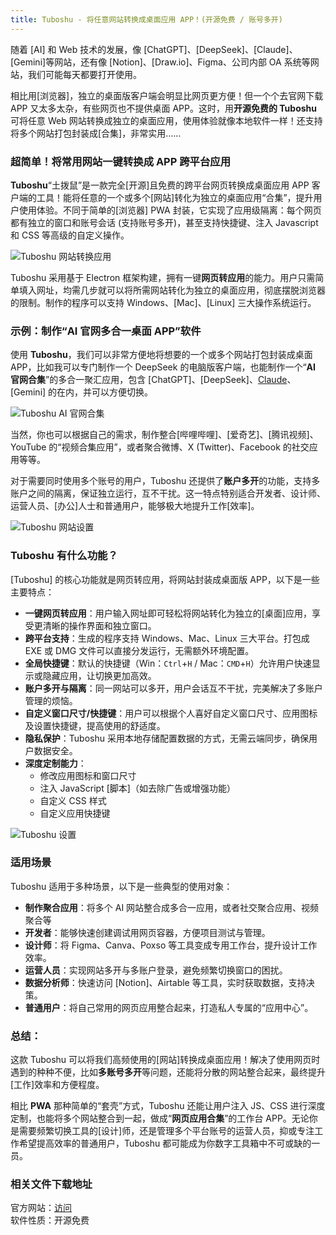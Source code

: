 ```yaml
---
title: Tuboshu - 将任意网站转换成桌面应用 APP！(开源免费 / 账号多开)
---
```


随着 [AI] 和 Web 技术的发展，像 [ChatGPT]、[DeepSeek]、[Claude]、[Gemini]等网站，还有像 [Notion]、[Draw.io]、Figma、公司内部 OA 系统等网站，我们可能每天都要打开使用。

相比用[浏览器]，独立的桌面版客户端会明显比网页更方便！但一个个去官网下载 APP 又太多太杂，有些网页也不提供桌面 APP。这时，用**开源免费的 Tuboshu** 可将任意 Web 网站转换成独立的桌面应用，使用体验就像本地软件一样！还支持将多个网站打包封装成[合集]，非常实用……

### 超简单！将常用网站一键转换成 APP 跨平台应用

**Tuboshu**“土拨鼠”是一款完全[开源]且免费的跨平台网页转换成桌面应用 APP 客户端的工具！能将任意的一个或多个[网站]转化为独立的桌面应用“合集”，提升用户使用体验。不同于简单的[浏览器] PWA 封装，它实现了应用级隔离：每个网页都有独立的窗口和账号会话 (支持账号多开)，甚至支持快捷键、注入 Javascript 和 CSS 等高级的自定义操作。

![Tuboshu 网站转换应用](https://img.iplaysoft.com/wp-content/uploads/2025/tuboshu/tuboshu.jpg)

Tuboshu 采用基于 Electron 框架构建，拥有一键**网页转应用**的能力。用户只需简单填入网址，均需几步就可以将所需网站转化为独立的桌面应用，彻底摆脱浏览器的限制。制作的程序可以支持 Windows、[Mac]、[Linux] 三大操作系统运行。

### 示例：制作“AI 官网多合一桌面 APP”软件

使用 **Tuboshu**，我们可以非常方便地将想要的一个或多个网站打包封装成桌面 APP，比如我可以专门制作一个 DeepSeek 的电脑版客户端，也能制作一个“**AI 官网合集**”的多合一聚汇应用，包含 [ChatGPT]、[DeepSeek]、[Claude](https://www.iplaysoft.com/claude.html)、[Gemini] 的在内，并可以方便切换。

![Tuboshu AI 官网合集](https://img-dp.iplaysoft.com/dispatch/de6638118ef63642a05f7a7a0c23d84c.gif)

当然，你也可以根据自己的需求，制作整合[哔哩哔哩]、[爱奇艺]、[腾讯视频]、YouTube 的“视频合集应用”，或者聚合微博、X (Twitter)、Facebook 的社交应用等等。

对于需要同时使用多个账号的用户，Tuboshu 还提供了**账户多开**的功能，支持多账户之间的隔离，保证独立运行，互不干扰。这一特点特别适合开发者、设计师、运营人员、[办公]人士和普通用户，能够极大地提升工作[效率]。

![Tuboshu 网站设置](https://img.iplaysoft.com/wp-content/uploads/2025/tuboshu/tuboshu_websites.png)

### Tuboshu 有什么功能？

[Tuboshu] 的核心功能就是网页转应用，将网站封装成桌面版 APP，以下是一些主要特点：

+   **一键网页转应用**：用户输入网址即可轻松将网站转化为独立的[桌面]应用，享受更清晰的操作界面和独立窗口。
+   **跨平台支持**：生成的程序支持 Windows、Mac、Linux 三大平台。打包成 EXE 或 DMG 文件可以直接分发运行，无需额外环境配置。
+   **全局快捷键**：默认的快捷键（Win：`Ctrl`+`H` / Mac：`CMD`+`H`）允许用户快速显示或隐藏应用，让切换更加高效。
+   **账户多开与隔离**：同一网站可以多开，用户会话互不干扰，完美解决了多账户管理的烦恼。
+   **自定义窗口尺寸/快捷键**：用户可以根据个人喜好自定义窗口尺寸、应用图标及设置快捷键，提高使用的舒适度。
+   **隐私保护**：Tuboshu 采用本地存储配置数据的方式，无需云端同步，确保用户数据安全。
+   **深度定制能力**：
    +   修改应用图标和窗口尺寸
    +   注入 JavaScript [脚本]（如去除广告或增强功能）
    +   自定义 CSS 样式
    +   自定义应用快捷键

![Tuboshu 设置](https://img.iplaysoft.com/wp-content/uploads/2025/tuboshu/tuboshu_hotkey.png)

### 适用场景

Tuboshu 适用于多种场景，以下是一些典型的使用对象：

+   **制作聚合应用**：将多个 AI 网站整合成多合一应用，或者社交聚合应用、视频聚合等
+   **开发者**：能够快速创建调试用网页容器，方便项目测试与管理。
+   **设计师**：将 Figma、Canva、Poxso 等工具变成专用工作台，提升设计工作效率。
+   **运营人员**：实现网站多开与多账户登录，避免频繁切换窗口的困扰。
+   **数据分析师**：快速访问 [Notion]、Airtable 等工具，实时获取数据，支持决策。
+   **普通用户**：将自己常用的网页应用整合起来，打造私人专属的“应用中心”。

### 总结：

这款 Tuboshu 可以将我们高频使用的[网站]转换成桌面应用！解决了使用网页时遇到的种种不便，比如**多账号多开**等问题，还能将分散的网站整合起来，最终提升[工作]效率和方便程度。

相比 **PWA** 那种简单的“套壳”方式，Tuboshu 还能让用户注入 JS、CSS 进行深度定制，也能将多个网站整合到一起，做成“**网页应用合集**”的工作台 APP。无论你是需要频繁切换工具的[设计]师，还是管理多个平台账号的运营人员，抑或专注工作希望提高效率的普通用户，Tuboshu 都可能成为你数字工具箱中不可或缺的一员。

### 相关文件下载地址

官方网站：[访问](https://github.com/deepshit2025/tuboshu)  
软件性质：开源免费  